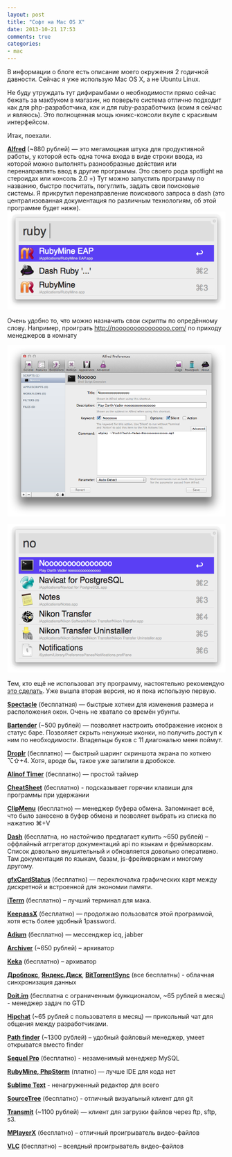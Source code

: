 ```yaml
---
layout: post
title: "Софт на Mac OS X"
date: 2013-10-21 17:53
comments: true
categories:
- mac
---
```


В информации о блоге есть описание моего окружения 2 годичной давности. Сейчас я уже использую Mac OS X, а не Ubuntu Linux.

Не буду утруждать тут дифирамбами о необходимости прямо сейчас бежать за макбуком в магазин, но поверьте система отлично подходит как для php-разработчика, как и для ruby-разработчика (коим я сейчас и являюсь).
Это полноценная мощь юникс-консоли вкупе с красивым интерфейсом.

Итак, поехали.

<!-- more -->

**[Alfred](http://www.alfredapp.com/)** (~880 рублей) — это мегамощная штука для продуктивной работы, у которой есть одна точка входа в виде строки ввода, из которой можно выполнять разнообразные действия или перенаправлять ввод в другие программы. Это своего рода spotlight на стероидах или консоль 2.0 =)
Тут можно запустить программу по названию, быстро посчитать, погуглить, задать свои поисковые системы.
Я прикрутил перенаправление поискового запроса в dash (это централизованная документация по различным технологиям, об этой программе будет ниже).
![alfred](/images/mac-environments/alfred2.png)

Очень удобно то, что можно назначить свои скрипты по опредённому слову.
Например, проиграть http://nooooooooooooooo.com/ по приходу менеджеров в комнату


![Настройка](/images/mac-environments/alfred3.png)

![Использование](/images/mac-environments/alfred4.png)

Тем, кто ещё не использовал эту программу, настоятельно рекомендую [это сделать](http://www.alfredapp.com/). Уже вышла вторая версия, но я пока использую первую.

**[Spectacle](http://spectacleapp.com/)** (бесплатная) — быстрые хоткеи для изменения размера и расположения окон. Очень не хватало со времён убунты.

**[Bartender](http://www.macbartender.com/)** (~500 рублей) — позволяет настроить отображение иконок в статус баре. Позволяет скрыть ненужные иконки, но получить доступ к ним по необходимости. Владельцы буков с 11 диагональю меня поймут.

**[Droplr](https://droplr.com/)** (бесплатно) — быстрый шаринг скриншота экрана по хоткею ⌥⇧+4. Хотя, вроде бы, такое уже запилили в дробоксе.

**[Alinof Timer](https://itunes.apple.com/us/app/alinof-timer/id512464723?mt=12)** (бесплатно) — простой таймер

**[CheatSheet](https://itunes.apple.com/ua/app/cheatsheet/id529456740?mt=12)**  (бесплатно) - подсказывает горячии клавиши для программы при удержании

**[ClipMenu](http://www.clipmenu.com/)** (бесплатно) — менеджер буфера обмена. Запоминает всё, что было занесено в буфер обмена и позволяет выбрать из списка по нажатию ⌘+V

**[Dash](http://kapeli.com/dash)** (бесплатна, но настойчиво предлагает купить ~650 рублей) – оффлайный аггрегатор документаций api по языкам и фреймворкам. Список довольно внушительный и обновляется довольно оперативно. Там документация по языкам, базам, js-фреймворкам и многому другому.

**[gfxCardStatus](http://gfx.io/)** (бесплатно) — переключалка графических карт между дискретной и встроенной для экономии памяти.

**[iTerm](http://www.iterm2.com/)** (бесплатно) – лучший терминал для мака.

**[KeepassX](http://www.keepassx.org/)** (бесплатно) — продолжаю пользоватся этой программой, хотя есть более удобный 1password.

**[Adium](https://adium.im/)** (бесплатно) — мессенджер icq, jabber

**[Archiver](http://archiverapp.com/)** (~650 рублей) – архиватор

**[Keka](http://www.kekaosx.com/)** (бесплатно) – архиватор

**[Дробпокс](http://dropbox.com)**, **[Яндекс.Диск](http://disk.yandex.ru)**, **[BitTorrentSync](http://labs.bittorrent.com/experiments/sync.html)** (все бесплатны) - облачная синхронизация данных

**[Doit.im](http://doit.im/)** (бесплатна с ограниченным функционалом, ~65 рублей в месяц) - менеджер задач по GTD

**[Hipchat](https://www.hipchat.com/)** (~65 рублей с пользователя в месяц) — прикольный чат для общения между разработчиками.

**[Path finder](http://www.cocoatech.com/pathfinder/)** (~1300 рублей) – удобный файловый менеджер, умеет открыватся вместо finder

**[Sequel Pro]()** (бесплатно) - незаменимый менеджер MySQL

**[RubyMine, PhpStorm](http://www.jetbrains.com/)** (платно) — лучше IDE для кода нет

**[Sublime Text](http://www.sublimetext.com/)** - ненагруженный редактор для всего

**[SourceTree](http://www.sourcetreeapp.com/)** (бесплатно) - отличный визуальный клиент для git

**[Transmit](https://itunes.apple.com/ua/app/transmit/id403388562?mt=12)** (~1100 рублей) — клиент для загрузки файлов через ftp, sftp, s3.

**[MPlayerX](http://mplayerx.org/)** (бесплатно) – отличный проигрыватель видео-файлов

**[VLC](http://www.videolan.org/vlc/index.html)** (бесплатно) – всеядный проигрыватель видео-файлов